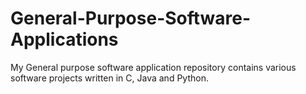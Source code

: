 # General-Purpose-Software-Applications
My General purpose software application repository contains various software projects written in C, Java and Python.
